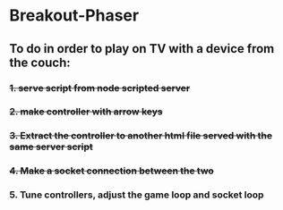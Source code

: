 # Breakout-Phaser

## To do in order to play on TV with a device from the couch:

### ~~1. serve script from node scripted server~~

### ~~2. make controller with arrow keys~~

### ~~3. Extract the controller to another html file served with the same server script~~

### ~~4. Make a socket connection between the two~~

### 5. Tune controllers, adjust the game loop and socket loop
